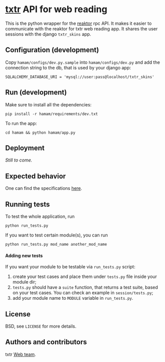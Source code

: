 # [txtr](http://txtr.com/) API for web reading

This is the python wrapper for the [reaktor](http://txtr.com/reaktor/) rpc API.
It makes it easier to communicate with the reaktor for txtr web reading app.
It shares the user sessions with the django `txtr_skins` app.

## Configuration (development)

Copy `hamam/configs/dev.py.sample` into `hamam/configs/dev.py` and add the connection
string to the db, that is used by your django app:
```
SQLALCHEMY_DATABASE_URI = 'mysql://user:pass@localhost/txtr_skins'
```

## Run (development)

Make sure to install all the dependencies:
```
pip install -r hamam/requirements/dev.txt
```
To run the app:
```
cd hamam && python hamam/app.py
```

## Deployment
_Still to come._

## Expected behavior

One can find the specifications [here](https://jira.txtr.com/secure/attachment/68184/txtr_api.pdf).

## Running tests

To test the whole application, run
```
python run_tests.py
```
If you want to test certain module(s), you can run
```
python run_tests.py mod_name another_mod_name
```

#### Adding new tests

If you want your module to be testable via `run_tests.py` script:

1. create your test cases and place them under `tests.py` file inside your module dir;
2. `tests.py` should have a `suite` function, that returns a test suite, based on your test cases. You can check an example in `session/tests.py`;
3. add your module name to `MODULE` variable in `run_tests.py`.

## License

BSD, see `LICENSE` for more details.

## Authors and contributors

txtr [Web team](mailto:web-dev@txtr.com).
